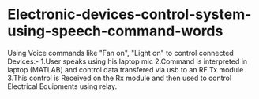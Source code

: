 # Electronic-devices-control-system-using-speech-command-words
Using Voice commands like "Fan on", "Light on" to control connected Devices:- 
1.User speaks using his laptop mic 
2.Command is interpreted in laptop (MATLAB) and control data transfered via usb to an RF Tx module
3.This control is Received on the Rx module and then used to control Electrical Equipments using relay. 
